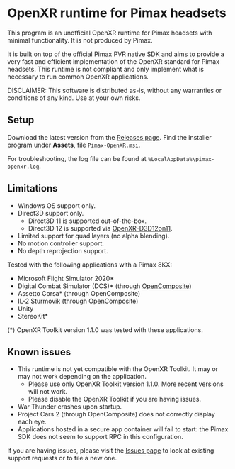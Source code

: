# OpenXR runtime for Pimax headsets

This program is an unofficial OpenXR runtime for Pimax headsets with minimal functionality. It is not produced by Pimax.

It is built on top of the official Pimax PVR native SDK and aims to provide a very fast and efficient implementation of the OpenXR standard for Pimax headsets. This runtime is not compliant and only implement what is necessary to run common OpenXR applications.

DISCLAIMER: This software is distributed as-is, without any warranties or conditions of any kind. Use at your own risks.

## Setup

Download the latest version from the [Releases page](https://github.com/mbucchia/Pimax-OpenXR/releases). Find the installer program under **Assets**, file `Pimax-OpenXR.msi`.

For troubleshooting, the log file can be found at `%LocalAppData%\pimax-openxr.log`.

## Limitations

- Windows OS support only.
- Direct3D support only.
  - Direct3D 11 is supported out-of-the-box.
  - Direct3D 12 is supported via [OpenXR-D3D12on11](https://github.com/mbucchia/OpenXR-D3D12on11).
- Limited support for quad layers (no alpha blending).
- No motion controller support.
- No depth reprojection support.

Tested with the following applications with a Pimax 8KX:
- Microsoft Flight Simulator 2020*
- Digital Combat Simulator (DCS)* (through [OpenComposite](https://gitlab.com/znixian/OpenOVR/-/tree/openxr))
- Assetto Corsa* (through OpenComposite)
- IL-2 Sturmovik (through OpenComposite)
- Unity
- StereoKit*

(*) OpenXR Toolkit version 1.1.0 was tested with these applications.

## Known issues

- This runtime is not yet compatible with the OpenXR Toolkit. It may or may not work depending on the application.
  - Please use only OpenXR Toolkit version 1.1.0. More recent versions will not work.
  - Please disable the OpenXR Toolkit if you are having issues.
- War Thunder crashes upon startup.
- Project Cars 2 (through OpenComposite) does not correctly display each eye.
- Applications hosted in a secure app container will fail to start: the Pimax SDK does not seem to support RPC in this configuration.

If you are having issues, please visit the [Issues page](https://github.com/mbucchia/Pimax-OpenXR/issues) to look at existing support requests or to file a new one.
